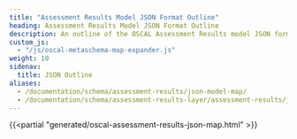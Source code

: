 ```yaml
---
title: "Assessment Results Model JSON Format Outline"
heading: Assessment Results Model JSON Format Outline
description: An outline of the OSCAL Assessment Results model JSON format.
custom_js:
  - "/js/oscal-metaschema-map-expander.js"
weight: 10
sidenav:
  title: JSON Outline
aliases:
  - /documentation/schema/assessment-results/json-model-map/
  - /documentation/schema/assessment-results-layer/assessment-results/json-model-map/
---
```


<!-- DO NOT REMOVE. Generated text below -->
{{<partial "generated/oscal-assessment-results-json-map.html" >}}
